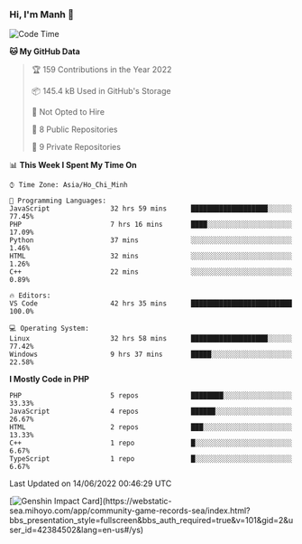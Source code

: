### Hi, I'm Manh 👋

<!--START_SECTION:waka-->
![Code Time](http://img.shields.io/badge/Code%20Time-0%20secs-blue)

**🐱 My GitHub Data** 

> 🏆 159 Contributions in the Year 2022
 > 
> 📦 145.4 kB Used in GitHub's Storage 
 > 
> 🚫 Not Opted to Hire
 > 
> 📜 8 Public Repositories 
 > 
> 🔑 9 Private Repositories  
 > 
📊 **This Week I Spent My Time On** 

```text
⌚︎ Time Zone: Asia/Ho_Chi_Minh

💬 Programming Languages: 
JavaScript               32 hrs 59 mins      ███████████████████░░░░░░   77.45% 
PHP                      7 hrs 16 mins       ████░░░░░░░░░░░░░░░░░░░░░   17.09% 
Python                   37 mins             ░░░░░░░░░░░░░░░░░░░░░░░░░   1.46% 
HTML                     32 mins             ░░░░░░░░░░░░░░░░░░░░░░░░░   1.26% 
C++                      22 mins             ░░░░░░░░░░░░░░░░░░░░░░░░░   0.89%

🔥 Editors: 
VS Code                  42 hrs 35 mins      █████████████████████████   100.0%

💻 Operating System: 
Linux                    32 hrs 58 mins      ███████████████████░░░░░░   77.42% 
Windows                  9 hrs 37 mins       █████░░░░░░░░░░░░░░░░░░░░   22.58%

```

**I Mostly Code in PHP** 

```text
PHP                      5 repos             ████████░░░░░░░░░░░░░░░░░   33.33% 
JavaScript               4 repos             ██████░░░░░░░░░░░░░░░░░░░   26.67% 
HTML                     2 repos             ███░░░░░░░░░░░░░░░░░░░░░░   13.33% 
C++                      1 repo              █░░░░░░░░░░░░░░░░░░░░░░░░   6.67% 
TypeScript               1 repo              █░░░░░░░░░░░░░░░░░░░░░░░░   6.67%

```



 Last Updated on 14/06/2022 00:46:29 UTC
<!--END_SECTION:waka-->

[![Genshin Impact Card](https://api.mn07.xyz/genshin/card/42384502?)](https://webstatic-sea.mihoyo.com/app/community-game-records-sea/index.html?bbs_presentation_style=fullscreen&bbs_auth_required=true&v=101&gid=2&user_id=42384502&lang=en-us#/ys)
